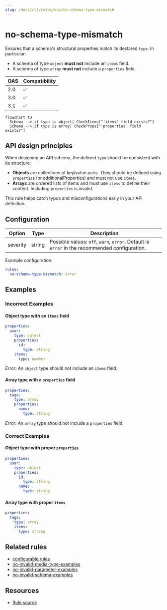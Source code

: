 ```yaml
---
slug: /docs/cli/rules/oas/no-schema-type-mismatch
---
```


# no-schema-type-mismatch

Ensures that a schema's structural properties match its declared `type`. In particular:
- A schema of type `object` **must not** include an `items` field.
- A schema of type `array` **must not** include a `properties` field.

| OAS | Compatibility |
| --- | ------------- |
| 2.0 | ✅            |
| 3.0 | ✅            |
| 3.1 | ✅            |

```mermaid
flowchart TD
  Schema -->|if type is object| CheckItems["'items' field exists?"]
  Schema -->|if type is array| CheckProps["'properties' field exists?"]
```

## API design principles

When designing an API schema, the defined `type` should be consistent with its structure:
- **Objects** are collections of key/value pairs. They should be defined using `properties` (or additionalProperties) and must not use `items`.
- **Arrays** are ordered lists of items and must use `items` to define their content. Including `properties` is invalid.

This rule helps catch typos and misconfigurations early in your API definition.

## Configuration

| Option   | Type   | Description                                                                                |
| -------- | ------ | ------------------------------------------------------------------------------------------ |
| severity | string | Possible values: `off`, `warn`, `error`. Default is `error` in the recommended configuration. |

Example configuration:

```yaml
rules:
  no-schema-type-mismatch: error
```

## Examples

### Incorrect Examples

#### Object type with an `items` field

```yaml
properties:
  user:
    type: object
    properties:
      id:
        type: string
    items:
      type: number
```

*Error:* An `object` type should not include an `items` field.

#### Array type with a `properties` field

```yaml
properties:
  tags:
    type: array
    properties:
      name:
        type: string
```

*Error:* An `array` type should not include a `properties` field.

### Correct Examples

#### Object type with proper `properties`

```yaml
properties:
  user:
    type: object
    properties:
      id:
        type: string
      name:
        type: string
```

#### Array type with proper `items`

```yaml
properties:
  tags:
    type: array
    items:
      type: string
```

## Related rules

- [configurable rules](../configurable-rules.md)
- [no-invalid-media-type-examples](./no-invalid-media-type-examples.md)
- [no-invalid-parameter-examples](./no-invalid-parameter-examples.md)
- [no-invalid-schema-examples](./no-invalid-schema-examples.md)

## Resources

- [Rule source](https://github.com/Redocly/redocly-cli/blob/main/packages/core/src/rules/common/no-schema-type-mismatch.ts)